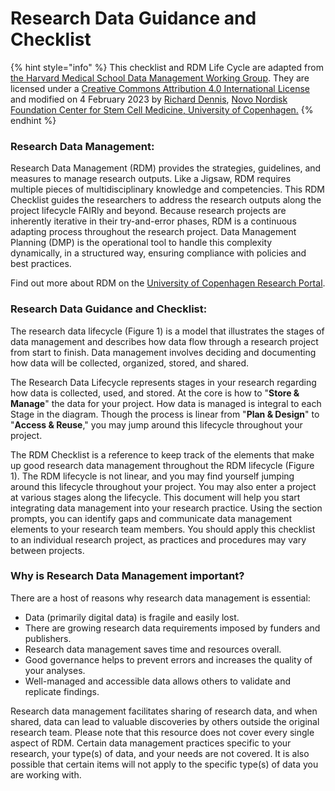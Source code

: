 # Research Data Guidance and Checklist

{% hint style="info" %}
This checklist and RDM Life Cycle are adapted from [the Harvard Medical School Data Management Working Group](https://datamanagement.hms.harvard.edu/about-rdmwg). They are licensed under a [Creative Commons Attribution 4.0 International License](https://creativecommons.org/licenses/by/4.0/) and modified on 4  February 2023 by [Richard Dennis](https://www.linkedin.com/in/pacian/), [Novo Nordisk Foundation Center for Stem Cell Medicine, University of Copenhagen.](https://renew.ku.dk)
{% endhint %}

### Research Data Management:

Research Data Management (RDM) provides the strategies, guidelines, and measures to manage research outputs. Like a Jigsaw, RDM requires multiple pieces of multidisciplinary knowledge and competencies. This RDM Checklist guides the researchers to address the research outputs along the project lifecycle FAIRly and beyond. Because research projects are inherently iterative in their try-and-error phases, RDM is a continuous adapting process throughout the research project. Data Management Planning (DMP) is the operational tool to handle this complexity dynamically, in a structured way, ensuring compliance with policies and best practices. &#x20;

Find out more about RDM on the [University of Copenhagen Research Portal](https://kunet.ku.dk/work-areas/research/data/Pages/default.aspx).

### Research Data Guidance and Checklist:

The research data lifecycle (Figure 1) is a model that illustrates the stages of data management and describes how data flow through a research project from start to finish. Data management involves deciding and documenting how data will be collected, organized, stored, and shared.

The Research Data Lifecycle represents stages in your research regarding how data is collected, used, and stored. At the core is how to "**Store & Manage**" the data for your project. How data is managed is integral to each Stage in the diagram. Though the process is linear from "**Plan & Design**" to "**Access & Reuse**," you may jump around this lifecycle throughout your project.

The RDM Checklist is a reference to keep track of the elements that make up good research data management throughout the RDM lifecycle (Figure 1). The RDM lifecycle is not linear, and you may find yourself jumping around this lifecycle throughout your project. You may also enter a project at various stages along the lifecycle. This document will help you start integrating data management into your research practice. Using the section prompts, you can identify gaps and communicate data management elements to your research team members. You should apply this checklist to an individual research project, as practices and procedures may vary between projects.

### Why is Research Data Management important?

There are a host of reasons why research data management is essential:

* Data (primarily digital data) is fragile and easily lost.
* There are growing research data requirements imposed by funders and publishers.
* Research data management saves time and resources overall.
* Good governance helps to prevent errors and increases the quality of your analyses.
* Well-managed and accessible data allows others to validate and replicate findings.

Research data management facilitates sharing of research data, and when shared, data can lead to valuable discoveries by others outside the original research team. Please note that this resource does not cover every single aspect of RDM. Certain data management practices specific to your research, your type(s) of data, and your needs are not covered. It is also possible that certain items will not apply to the specific type(s) of data you are working with.
